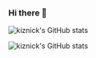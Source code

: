 ### Hi there 👋

![kiznick's GitHub stats](https://github-readme-streak-stats.herokuapp.com?user=kiznick&theme=dark&hide_border=true&date_format=M%20j%5B%2C%20Y%5D)

![kiznick's GitHub stats](https://github-readme-stats.vercel.app/api?username=kiznick&count_private=true&show_icons=true&theme=radical&hide=stars)

<!--
**kiznick/kiznick** is a ✨ _special_ ✨ repository because its `README.md` (this file) appears on your GitHub profile.

Here are some ideas to get you started:

- 🔭 I’m currently working on ...
- 🌱 I’m currently learning ...
- 👯 I’m looking to collaborate on ...
- 🤔 I’m looking for help with ...
- 💬 Ask me about ...
- 📫 How to reach me: ...
- 😄 Pronouns: ...
- ⚡ Fun fact: ...
-->
